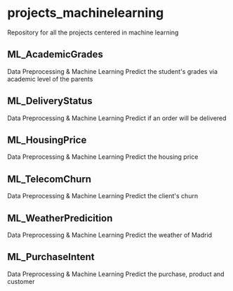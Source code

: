 # projects_machinelearning
Repository for all the projects centered in machine learning

## ML_AcademicGrades
Data Preprocessing & Machine Learning
Predict the student's grades via academic level of the parents

## ML_DeliveryStatus
Data Preprocessing & Machine Learning
Predict if an order will be delivered

## ML_HousingPrice
Data Preprocessing & Machine Learning
Predict the housing price

## ML_TelecomChurn
Data Preprocessing & Machine Learning
Predict the client's churn

## ML_WeatherPredicition
Data Preprocessing & Machine Learning
Predict the weather of Madrid

## ML_PurchaseIntent
Data Preprocessing & Machine Learning
Predict the purchase, product and customer